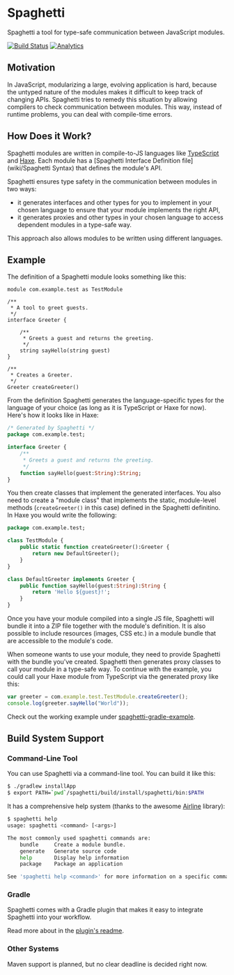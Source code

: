 Spaghetti
=========

Spaghetti a tool for type-safe communication between JavaScript modules.

[![Build Status](https://travis-ci.org/prezi/spaghetti.svg)](https://travis-ci.org/prezi/spaghetti)
[![Analytics](https://ga-beacon.appspot.com/UA-54695510-1/github.com/prezi/spaghetti)](https://github.com/igrigorik/ga-beacon)

## Motivation

In JavaScript, modularizing a large, evolving application is hard, because the untyped nature of the modules makes it difficult to keep track of changing APIs. Spaghetti tries to remedy this situation by allowing compilers to check communication between modules. This way, instead of runtime problems, you can deal with compile-time errors.

## How Does it Work?

Spaghetti modules are written in compile-to-JS languages like [TypeScript](http://typescriptlang.org) and [Haxe](http://haxe.org). Each module has a [Spaghetti Interface Definition file](wiki/Spaghetti Syntax) that defines the module's API.

Spaghetti ensures type safety in the communication between modules in two ways:

* it generates interfaces and other types for you to implement in your chosen language to ensure that your module implements the right API,
* it generates proxies and other types in your chosen language to access dependent modules in a type-safe way.

This approach also allows modules to be written using different languages.

## Example

The definition of a Spaghetti module looks something like this:

```
module com.example.test as TestModule

/**
 * A tool to greet guests.
 */
interface Greeter {

    /**
     * Greets a guest and returns the greeting.
     */
    string sayHello(string guest)
}

/**
 * Creates a Greeter.
 */
Greeter createGreeter()
```

From the definition Spaghetti generates the language-specific types for the language of your choice (as long as it is TypeScript or Haxe for now). Here's how it looks like in Haxe:

```haxe
/* Generated by Spaghetti */
package com.example.test;

interface Greeter {
    /**
     * Greets a guest and returns the greeting.
     */
    function sayHello(guest:String):String;
}
```

You then create classes that implement the generated interfaces. You also need to create a "module class" that implements the static, module-level methods (`createGreeter()` in this case) defined in the Spaghetti definitino. In Haxe you would write the following:

```haxe
package com.example.test;

class TestModule {
    public static function createGreeter():Greeter {
        return new DefaultGreeter();
    }
}

class DefaultGreeter implements Greeter {
    public function sayHello(guest:String):String {
        return 'Hello ${guest}!';
    }
}
```

Once you have your module compiled into a single JS file, Spaghetti will bundle it into a ZIP file together with the module's definition. It is also possible to include resources (images, CSS etc.) in a module bundle that are accessible to the module's code.

When someone wants to use your module, they need to provide Spaghetti with the bundle you've created. Spaghetti then generates proxy classes to call your module in a type-safe way. To continue with the example, you could call your Haxe module from TypeScript via the generated proxy like this:

```typescript
var greeter = com.example.test.TestModule.createGreeter();
console.log(greeter.sayHello("World"));
```

Check out the working example under [spaghetti-gradle-example](spaghetti-gradle-example).

## Build System Support

### Command-Line Tool

You can use Spaghetti via a command-line tool. You can build it like this:

```bash
$ ./gradlew installApp
$ export PATH=`pwd`/spaghetti/build/install/spaghetti/bin:$PATH
```

It has a comprehensive help system (thanks to the awesome [Airline](https://github.com/airlift/airline) library):

```bash
$ spaghetti help
usage: spaghetti <command> [<args>]

The most commonly used spaghetti commands are:
    bundle     Create a module bundle.
    generate   Generate source code
    help       Display help information
    package    Package an application

See 'spaghetti help <command>' for more information on a specific command.
```

### Gradle

Spaghetti comes with a Gradle plugin that makes it easy to integrate Spaghetti into your workflow.

Read more about in the [plugin's readme](gradle-spaghetti-plugin/README.md).

### Other Systems

Maven support is planned, but no clear deadline is decided right now.

